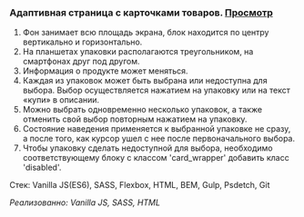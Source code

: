 ### Адаптивная страница с карточками товаров. [Просмотр](https://human97.github.io/cat_food/dist/)

1. Фон занимает всю площадь экрана, блок находится по центру вертикально и
горизонтально.
2. На планшетах упаковки располагаются треугольником, на смартфонах друг
под другом.
3. Информация о продукте может меняться.
4. Каждая из упаковок может быть выбрана или недоступна для выбора. Выбор
осуществляется нажатием на упаковку или на текст «купи» в описании.
5. Можно выбрать одновременно несколько упаковок, а также отменить свой
выбор повторным нажатием на упаковку.
6. Состояние наведения применяется к выбранной упаковке не сразу, а после
того, как курсор ушел с нее после первоначального выбора.
7. Чтобы упаковку сделать недоступной для выбора, необходимо соответствующему блоку с классом 'card_wrapper' добавить класс 'disabled'.


Стек: Vanilla JS(ES6), SASS, Flexbox, HTML, BEM, Gulp, Psdetch, Git

*Реализованно: Vanilla JS, SASS, HTML*